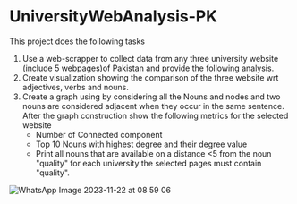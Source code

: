 # UniversityWebAnalysis-PK
This project does the following tasks
1. Use a web-scrapper to collect data from any three university website (include  5 webpages)of Pakistan and provide the following analysis.
2. Create visualization showing the comparison of the three website wrt adjectives, verbs and nouns.
3. Create a graph using  by considering all the Nouns and nodes and two nouns are considered adjacent when they occur in the same sentence. After the graph construction show the following metrics for the selected website
   - Number of Connected component
   - Top 10 Nouns with highest degree and their degree value
   - Print all nouns that are available on a distance <5 from the noun "quality" for each university the selected pages must contain "quality".
   
![WhatsApp Image 2023-11-22 at 08 59 06](https://github.com/appleconda/UniversityWebAnalysis-PK/assets/86022669/0258b78e-ff4d-42e7-8fe3-0d7055cc0ff4)
